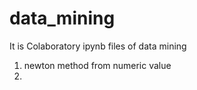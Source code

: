 # data_mining

It is Colaboratory ipynb files of data mining

1. newton method from numeric value
2.
